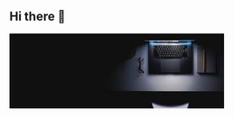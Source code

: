 ## Hi there 👋


![Banner](https://raw.githubusercontent.com/Afroza-Nipa13/Afroza-Nipa13/main/download.jpg)

<!--
**Afroza-Nipa13/Afroza-Nipa13** is a ✨ _special_ ✨ repository because its `README.md` (this file) appears on your GitHub profile.

Here are some ideas to get you started:

- 🔭 I’m currently working on ...
- 🌱 I’m currently learning ...
- 👯 I’m looking to collaborate on ...
- 🤔 I’m looking for help with ...
- 💬 Ask me about ...
- 📫 How to reach me: ...
- 😄 Pronouns: ...
- ⚡ Fun fact: ...
-->

